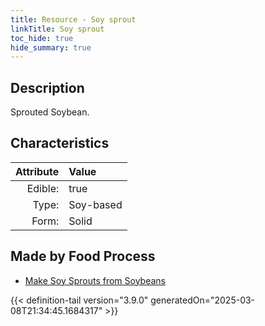 ```yaml
---
title: Resource - Soy sprout
linkTitle: Soy sprout
toc_hide: true
hide_summary: true
---
```

<!-- This is generated by the MarsSim HelpGenertor, do not edit. -->

## Description
Sprouted Soybean.

## Characteristics

| Attribute      | Value |
|--------:|:------|
|Edible:|true|
|Type:|Soy-based|
|Form:|Solid|
 



## Made by Food Process

- [Make Soy Sprouts from Soybeans](/docs/definitions/food/make-soy-sprouts-from-soybeans)

    


{{< definition-tail version="3.9.0" generatedOn="2025-03-08T21:34:45.1684317" >}}


